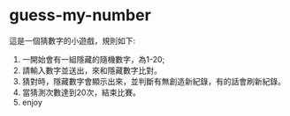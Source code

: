 # guess-my-number
這是一個猜數字的小遊戲，規則如下:
1. 一開始會有一組隱藏的隨機數字，為1-20;
2. 請輸入數字並送出，來和隱藏數字比對。
3. 猜對時，隱藏數字會顯示出來，並判斷有無創造新紀錄，有的話會刷新紀錄。
4. 當猜測次數達到20次，結束比賽。
5. enjoy 
